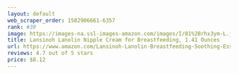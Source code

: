 ```yaml
---
layout: default 
﻿web_scraper_order: 1582906661-6357
rank: #39
image: https://images-na.ssl-images-amazon.com/images/I/81%2Brhx3ym-L.jpg
title: Lansinoh Lanolin Nipple Cream for Breastfeeding, 1.41 Ounces
url: https://www.amazon.com/Lansinoh-Lanolin-Breastfeeding-Soothing-Essentials/dp/B005MI648C/ref=zg_mw_hpc_39?_encoding=UTF8&psc=1&refRID=AKFJNXASQBPB6KPJQJKV
reviews: 4.7 out of 5 stars
price: $8.12 
---
```

